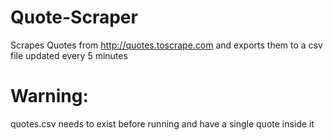 # Quote-Scraper
Scrapes Quotes from http://quotes.toscrape.com and exports them to a csv file updated every 5 minutes

# Warning:

quotes.csv needs to exist before running and have a single quote inside it
